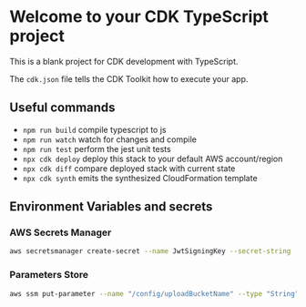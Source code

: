 # Welcome to your CDK TypeScript project

This is a blank project for CDK development with TypeScript.

The `cdk.json` file tells the CDK Toolkit how to execute your app.

## Useful commands

- `npm run build` compile typescript to js
- `npm run watch` watch for changes and compile
- `npm run test` perform the jest unit tests
- `npx cdk deploy` deploy this stack to your default AWS account/region
- `npx cdk diff` compare deployed stack with current state
- `npx cdk synth` emits the synthesized CloudFormation template

## Environment Variables and secrets

### AWS Secrets Manager

```bash
aws secretsmanager create-secret --name JwtSigningKey --secret-string '<SIGNING_KEY_SECRET>'
```

### Parameters Store

```bash
aws ssm put-parameter --name "/config/uploadBucketName" --type "String" --value '<BUCKET_NAME>'
```
